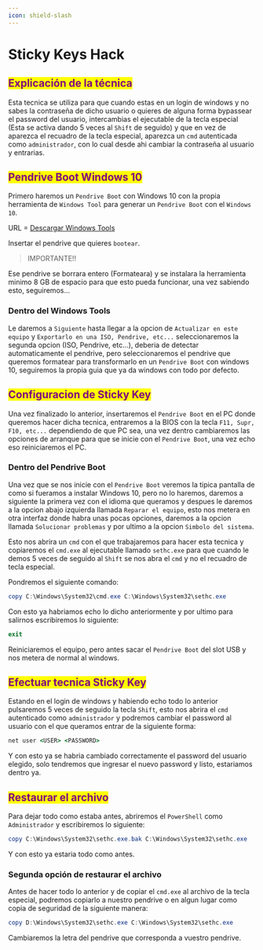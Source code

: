 ```yaml
---
icon: shield-slash
---
```


# Sticky Keys Hack

## <mark style="color:purple;">Explicación de la técnica</mark>

Esta tecnica se utiliza para que cuando estas en un login de windows y no sabes la contraseña de dicho usuario o quieres de alguna forma bypassear el password del usuario, intercambias el ejecutable de la tecla especial (Esta se activa dando 5 veces al `Shift` de seguido) y que en vez de aparezca el recuadro de la tecla especial, aparezca un `cmd` autenticada como `administrador`, con lo cual desde ahi cambiar la contraseña al usuario y entrarias.

## <mark style="color:purple;">Pendrive Boot Windows 10</mark>

Primero haremos un `Pendrive Boot` con Windows 10 con la propia herramienta de `Windows Tool` para generar un `Pendrive Boot` con el `Windows 10`.

URL = [Descargar Windows Tools](https://www.microsoft.com/es-es/software-download/windows10?msockid=2284017e9b096c8a2198147d9abc6d27)

Insertar el pendrive que quieres `bootear`.

> IMPORTANTE!!

Ese pendrive se borrara entero (Formateara) y se instalara la herramienta minimo 8 GB de espacio para que esto pueda funcionar, una vez sabiendo esto, seguiremos...

### Dentro del Windows Tools

Le daremos a `Siguiente` hasta llegar a la opcion de `Actualizar en este equipo` y `Exportarlo en una ISO, Pendrive, etc...` seleccionaremos la segunda opcion (ISO, Pendrive, etc...), deberia de detectar automaticamente el pendrive, pero seleccionaremos el pendrive que queremos formatear para transformarlo en un `Pendrive Boot` con windows 10, seguiremos la propia guia que ya da windows con todo por defecto.

## <mark style="color:purple;">Configuracion de Sticky Key</mark>

Una vez finalizado lo anterior, insertaremos el `Pendrive Boot` en el PC donde queremos hacer dicha tecnica, entraremos a la BIOS con la tecla `F11, Supr, F10, etc...` dependiendo de que PC sea, una vez dentro cambiaremos las opciones de arranque para que se inicie con el `Pendrive Boot`, una vez echo eso reiniciaremos el PC.

### Dentro del Pendrive Boot

Una vez que se nos inicie con el `Pendrive Boot` veremos la tipica pantalla de como si fueramos a instalar Windows 10, pero no lo haremos, daremos a siguiente la primera vez con el idioma que queramos y despues le daremos a la opcion abajo izquierda llamada `Reparar el equipo`, esto nos metera en otra interfaz donde habra unas pocas opciones, daremos a la opcion llamada `Solucionar problemas` y por ultimo a la opcion `Simbolo del sistema`.

Esto nos abrira un `cmd` con el que trabajaremos para hacer esta tecnica y copiaremos el `cmd.exe` al ejecutable llamado `sethc.exe` para que cuando le demos 5 veces de seguido al `Shift` se nos abra el `cmd` y no el recuadro de tecla especial.

Pondremos el siguiente comando:

```powershell
copy C:\Windows\System32\cmd.exe C:\Windows\System32\sethc.exe
```

Con esto ya habriamos echo lo dicho anteriormente y por ultimo para salirnos escribiremos lo siguiente:

```powershell
exit
```

Reiniciaremos el equipo, pero antes sacar el `Pendrive Boot` del slot USB y nos metera de normal al windows.

## <mark style="color:purple;">Efectuar tecnica Sticky Key</mark>

Estando en el login de windows y habiendo echo todo lo anterior pulsaremos 5 veces de seguido la tecla `Shift`, esto nos abrira el `cmd` autenticado como `administrador` y podremos cambiar el password al usuario con el que queramos entrar de la siguiente forma:

```cmd
net user <USER> <PASSWORD>
```

Y con esto ya se habria cambiado correctamente el password del usuario elegido, solo tendremos que ingresar el nuevo password y listo, estariamos dentro ya.

## <mark style="color:purple;">Restaurar el archivo</mark>

Para dejar todo como estaba antes, abriremos el `PowerShell` como `Administrador` y escribiremos lo siguiente:

```powershell
copy C:\Windows\System32\sethc.exe.bak C:\Windows\System32\sethc.exe
```

Y con esto ya estaria todo como antes.

### Segunda opción de restaurar el archivo

Antes de hacer todo lo anterior y de copiar el `cmd.exe` al archivo de la tecla especial, podremos copiarlo a nuestro pendrive o en algun lugar como copia de seguridad de la siguiente manera:

```powershell
copy D:\Windows\System32\sethc.exe C:\Windows\System32\sethc.exe
```

Cambiaremos la letra del pendrive que corresponda a vuestro pendrive.
